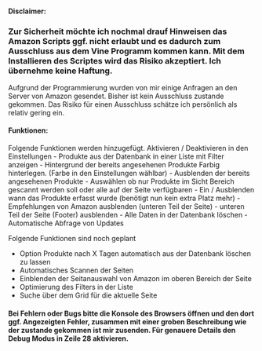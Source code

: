 <h4>Disclaimer:</h4>
<h3>Zur Sicherheit möchte ich nochmal drauf Hinweisen das Amazon Scripts ggf. nicht erlaubt und es dadurch zum Ausschluss aus dem Vine Programm kommen kann. Mit dem Installieren des Scriptes wird das Risiko akzeptiert. Ich übernehme keine Haftung.</h3>
Aufgrund der Programmierung wurden von mir einige Anfragen an den Server von Amazon gesendet. Bisher ist kein Ausschluss zustande gekommen.
Das Risiko für einen Ausschluss schätze ich persönlich als relativ gering ein.

<h4>Funktionen:</h4>
Folgende Funktionen werden hinzugefügt. Aktivieren / Deaktivieren in den Einstellungen
- Produkte aus der Datenbank in einer Liste mit Filter anzeigen
- Hintergrund der bereits angesehenen Produkte Farbig hinterlegen. (Farbe in den Einstellungen wählbar)
- Ausblenden der bereits angesehenen Produkte
- Auswählen ob nur Produkte im Sicht Bereich gescannt werden soll oder alle auf der Seite verfügbaren
- Ein / Ausblenden wann das Produkte erfasst wurde (benötigt nun kein extra Platz mehr)
- Empfehlungen von Amazon ausblenden (unteren Teil der Seite)
- unteren Teil der Seite (Footer) ausblenden
- Alle Daten in der Datenbank löschen
- Automatische Abfrage von Updates

Folgende Funktionen sind noch geplant
- Option Produkte nach X Tagen automatisch aus der Datenbank löschen zu lassen
- Automatisches Scannen der Seiten
- Einblenden der Seitanauswahl von Amazon im oberen Bereich der Seite
- Optimierung des Filters in der Liste
- Suche über dem Grid für die aktuelle Seite

<h4>
  Bei Fehlern oder Bugs bitte die Konsole des Browsers öffnen und den dort ggf. Angezeigten Fehler, zusammen mit einer groben Beschreibung wie der zustande gekommen ist mir zusenden.
  Für genauere Details den Debug Modus in Zeile 28 aktivieren.
</h4
